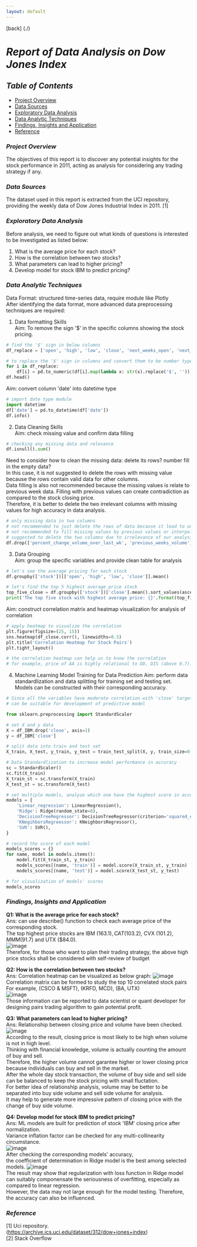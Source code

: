 ```yaml
---
layout: default
---
```

[back] (./)

# *Report of Data Analysis on Dow Jones Index*

## *Table of Contents*
- [Project Overview](#project-overview)
- [Data Sources](#data-sources)
- [Exploratory Data Analysis](#exploratory-data-analysis)
- [Data Analytic Techniques](#data-analytic-techniques)
- [Findings, Insights and Application](#findings-insights-and-application)
- [Reference](#reference)

### *Project Overview*
The objectives of this report is to discover any potential insights for the stock performance in 2011, acting as analysis for considering any trading strategy if any. 

### *Data Sources*
The dataset used in this report is extracted from the UCI repository, providing the weekly data of Dow Jones Industrial Index in 2011. [1]

### *Exploratory Data Analysis*
Before analysis, we need to figure out what kinds of questions is interested to be investigated as listed below:
1. What is the average price for each stock?
2. How is the correlation between two stocks?
3. What parameters can lead to higher pricing?
4. Develop model for stock IBM to predict pricing?

### *Data Analytic Techniques*
Data Format: structured time-series data, require module like Plotly <br/>
After identifying the data format, more advanced data preprocessing techniques are required:
1. Data formatting Skills <br/>
Aim: To remove the sign '$' in the specific columns showing the stock pricing.
```python
# find the '$' sign in below columns
df_replace = ['open', 'high', 'low', 'close', 'next_weeks_open', 'next_weeks_close']

# to replace the '$' sign in columns and convert them to be number type
for i in df_replace:
    df[i] = pd.to_numeric(df[i].map(lambda x: str(x).replace('$', '')))
df.head()
```
Aim: convert column 'date' into datetime type
```python
# import date type module
import datetime
df['date'] = pd.to_datetime(df['date'])
df.info()
```
2. Data Cleaning Skills <br/>
Aim: check missing value and confirm data filling
```python
# checking any missing data and relevance
df.isnull().sum()
```
Need to consider how to clean the missing data: delete its rows? number fill in the empty data? <br/>
In this case, it is not suggested to delete the rows with missing value because the rows contain valid data for other columns. <br/>
Data filling is also not recommended because the missing values is relate to previous week data. Filling with previous values can create contradiction as compared to the stock closing price. <br/>
Therefore, it is better to delete the two irrelevant columns with missing values for high accuracy in data analysis.
```python
# only missing data in two columns
# not recommended to just delete the rows of data because it lead to unaccurate analysis for other columns
# not recommended to fill missing values by previous values or interpolation because not make sense for the values compared to last weeks
# suggested to delete the two columns due to irrelevance of our analysis
df.drop(['percent_change_volume_over_last_wk', 'previous_weeks_volume'], axis=1, inplace=True)
```
3. Data Grouping <br/>
Aim: group the specific variables and provide clean table for analysis
```python
# let's see the average pricing for each stock 
df.groupby(['stock'])[['open', 'high', 'low', 'close']].mean()

# let's find the top 5 highest average price stock
top_five_close = df.groupby(['stock'])['close'].mean().sort_values(ascending=False)[0:5]
print('The top five stock with highest average price: {}'.format(top_five_close))
```
Aim: construct correlation matrix and heatmap visualization for analysis of correlation
```python
# apply heatmap to visualize the correlation
plt.figure(figsize=(25, 15))
sns.heatmap(df_close.corr(), linewidths=0.5)
plt.title('Correlation Heatmap for Stock Pairs')
plt.tight_layout()

# the correlation heatmap can help us to know the correlation
# for example, price of AA is highly relational to DD, DIS (above 0.7).
```
4. Machine Learning Model Training for Data Prediction
Aim: perform data standardlization and data splitting for training set and testing set. Models can be constructed with their corresponding accuracy.
```python
# Since all the variables have moderate correlation with 'close' target
# can be suitable for development of predictive model

from sklearn.preprocessing import StandardScaler

# set X and y data
X = df_IBM.drop('close', axis=1)
y = df_IBM['close']

# split data into train and test set
X_train, X_test, y_train, y_test = train_test_split(X, y, train_size=0.6, random_state=0)

# Data Standardlization to increase model performance in accuracy
sc = StandardScaler()
sc.fit(X_train)
X_train_st = sc.transform(X_train)
X_test_st = sc.transform(X_test)

# set multiple models, analyze which one have the highest score in accuracy
models = {
    'Linear_regression': LinearRegression(),
    'Ridge': Ridge(random_state=0),
    'DecisionTreeRegressor': DecisionTreeRegressor(criterion='squared_error', max_depth=5, random_state=0),
    'KNegihborsRegreessor': KNeighborsRegressor(),
    'SVR': SVR(),
}

# record the score of each model
models_scores = {}
for name, model in models.items():
    model.fit(X_train_st, y_train)
    models_scores[(name, 'train')] = model.score(X_train_st, y_train)
    models_scores[(name, 'test')] = model.score(X_test_st, y_test)

# for visualization of models' scores
models_scores
```
### *Findings, Insights and Application* 
**Q1: What is the average price for each stock?** <br/>
Ans: can use describe() function to check each average price of the corresponding stock. <br/>
The top highest price stocks are IBM ($163.1), CAT ($103.2), CVX ($101.2), MMM ($91.7) and UTX ($84.0). <br/>
![image](https://github.com/Andychan123456/Andy_Portfolio/assets/156527746/7fcd72c9-0907-425e-bb6d-0c1767329bce) <br/>
Therefore, for those who want to plan their trading strategy, the above high price stocks shall be considered with self-review of budget <br/>

**Q2: How is the correlation between two stocks?** <br/>
Ans: 
Correlation heatmap can be visualized as below graph:
![image](https://github.com/Andychan123456/Andy_Portfolio/assets/156527746/c34a156f-680e-49c8-966a-5498eb8e6ebb) <br/>
Correlation matrix can be formed to study the top 10 correlated stock pairs <br/>
For example, (CSCO & MSFT), (KRFD, MCD), (BA, UTX) <br/>
![image](https://github.com/Andychan123456/Andy_Portfolio/assets/156527746/42769fc4-16e3-4248-87aa-4c07c3a0d813) <br/>
Those information can be reported to data scientist or quant developer for designing pairs trading algorithm to gain potential profit.

**Q3: What parameters can lead to higher pricing?** <br/>
Ans: 
Relationship between closing price and volume have been checked. <br/>
![image](https://github.com/Andychan123456/Andy_Portfolio/assets/156527746/aca8e694-520f-4ad1-998f-bf986c57c30c) <br/>
According to the result, closing price is most likely to be high when volume is not in high level. <br/>
Thinking with financial knowledge, volume is actually counting the amount of buy and sell. <br/>
Therefore, the higher volume cannot garantee higher or lower closing price because individuals can buy and sell in the market.<br/>
After the whole day stock transaction, the volume of buy side and sell side can be balanced to keep the stock pricing with small fluctation. <br/>
For better idea of relationship analysis, volume may be better to be separated into buy side volume and sell side volume for analysis. <br/>
It may help to generate more impressive pattern of closing price with the change of buy side volume.

**Q4: Develop model for stock IBM to predict pricing?** <br/>
Ans: ML models are built for prediction of stock 'IBM' closing price after normalization. <br/>
Variance inflation factor can be checked for any multi-collinearity circumstance. <br/>
![image](https://github.com/Andychan123456/Andy_Portfolio/assets/156527746/ecbcf607-6148-4159-beef-983831a2921e) <br/>
After checking the corresponding models' accuracy, <br/> 
the coefficient of determination in Ridge model is the best among selected models.
![image](https://github.com/Andychan123456/Andy_Portfolio/assets/156527746/3a206906-4c5e-473b-b7f7-e57a7097b84f) <br/>
The result may show that regularization with loss function in Ridge model can suitably componensate the seriousness of overfitting, especially as compared to linear regression. <br/>
However, the data may not large enough for the model testing. Therefore, the accuracy can also be influenced.

### *Reference*
[1] Uci repository. (https://archive.ics.uci.edu/dataset/312/dow+jones+index) <br/>
[2] Stack Overflow
